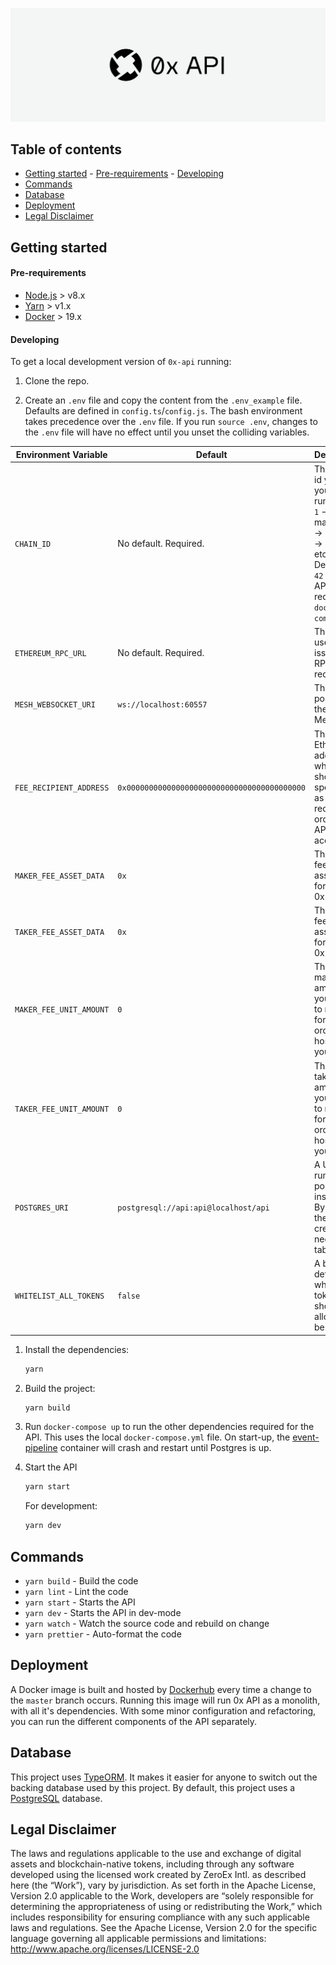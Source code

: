 ![alt text](https://raw.githubusercontent.com/0xProject/0x-api/master/0x-api.png "0x API")

## Table of contents
- [Getting started](#getting-started)
        - [Pre-requirements](#pre-requirements)
        - [Developing](#developing)
- [Commands](#commands)
- [Database](#database)
- [Deployment](#deployment)
- [Legal Disclaimer](#legal-disclaimer)

## Getting started

#### Pre-requirements

-   [Node.js](https://nodejs.org/en/download/) > v8.x
-   [Yarn](https://yarnpkg.com/en/) > v1.x
-   [Docker](https://www.docker.com/products/docker-desktop) > 19.x

#### Developing

To get a local development version of `0x-api` running:

1. Clone the repo.
   
2. Create an `.env` file and copy the content from the `.env_example` file. Defaults are defined in `config.ts`/`config.js`. The bash environment takes precedence over the `.env` file. If you run `source .env`, changes to the `.env` file will have no effect until you unset the colliding variables.

| Environment Variable    | Default                                      | Description                                                                                                                                                                                   |
|-------------------------|----------------------------------------------|-----------------------------------------------------------------------------------------------------------------------------------------------------------------------------------------------|
|`CHAIN_ID`               | No default. Required.                        |  The chain id you'd like your API to run on (e.g: `1` -> mainnet, `42` -> Kovan, `3` -> Ropsten, etc...). Defaults to `42` in the API, but required for `docker-compose up`.                  |
|`ETHEREUM_RPC_URL`       | No default. Required.                        |  The URL used to issue JSON RPC requests.                                                                                                                                                     |
|`MESH_WEBSOCKET_URI`     |  `ws://localhost:60557`                      |  The url pointing to the 0x Mesh node.                                                                                                                                                        |
|`FEE_RECIPIENT_ADDRESS`  | `0x0000000000000000000000000000000000000000` |  The Ethereum address which should be specified as the fee recipient in orders your API accepts.                                                                                              |
|`MAKER_FEE_ASSET_DATA`   | `0x`                                         |  The maker fee token asset data for created 0x orders.                                                                                                                                        |
|`TAKER_FEE_ASSET_DATA`   | `0x`                                         |  The taker fee token asset data for created 0x orders.                                                                                                                                        |
|`MAKER_FEE_UNIT_AMOUNT`  | `0`                                          |  The flat maker fee amount you'd like to receive for filled orders hosted by you.                                                                                                             |
|`TAKER_FEE_UNIT_AMOUNT`  | `0`                                          |  The flat taker fee amount you'd like to receive for filled orders hosted by you.                                                                                                             |
|`POSTGRES_URI`           | `postgresql://api:api@localhost/api`         |  A URI of a running postgres instance. By default, the API will create all necessary tables.                                                                                                  |
|`WHITELIST_ALL_TOKENS`   | `false`                                      |   A boolean determining whether all tokens should be allowed to be posted.                                                                                                                    |


1. Install the dependencies:

    ```sh
    yarn
    ```

2. Build the project:

    ```sh
    yarn build
    ```


3. Run `docker-compose up` to run the other dependencies required for the API. This uses the local `docker-compose.yml` file. On start-up, the [event-pipeline](https://github.com/0xProject/0x-event-pipeline) container will crash and restart until Postgres is up.
   
4.  Start the API

    ```sh
    yarn start
    ```

    For development:
    ```sh
    yarn dev
    ```

## Commands

-   `yarn build` - Build the code
-   `yarn lint` - Lint the code
-   `yarn start` - Starts the API
-   `yarn dev` - Starts the API in dev-mode
-   `yarn watch` - Watch the source code and rebuild on change
-   `yarn prettier` - Auto-format the code

## Deployment

A Docker image is built and hosted by [Dockerhub](https://hub.docker.com/r/0xorg/0x-api) every time a change to the `master` branch occurs.
Running this image will run 0x API as a monolith, with all it's dependencies. With some minor configuration and refactoring, you can run the different components of the API separately.

## Database

This project uses [TypeORM](https://github.com/typeorm/typeorm). It makes it easier for anyone to switch out the backing database used by this project. By default, this project uses a [PostgreSQL](https://www.postgresql.org/) database.


## Legal Disclaimer

The laws and regulations applicable to the use and exchange of digital assets and blockchain-native tokens, including through any software developed using the licensed work created by ZeroEx Intl. as described here (the “Work”), vary by jurisdiction. As set forth in the Apache License, Version 2.0 applicable to the Work, developers are “solely responsible for determining the appropriateness of using or redistributing the Work,” which includes responsibility for ensuring compliance with any such applicable laws and regulations.
See the Apache License, Version 2.0 for the specific language governing all applicable permissions and limitations: http://www.apache.org/licenses/LICENSE-2.0

